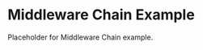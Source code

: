<!-- file: examples/modules/web/middleware-chain/README.md -->
<!-- version: 1.0.0 -->
<!-- guid: 6a00245c-f0bf-4a1f-bd8c-3a4db1c0cd0a -->

# Middleware Chain Example

Placeholder for Middleware Chain example.
